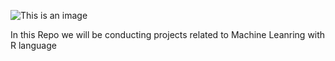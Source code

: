 ![This is an image](https://myoctocat.com/assets/images/base-octocat.svg)

In this Repo we will be conducting projects related to Machine Leanring with R language
